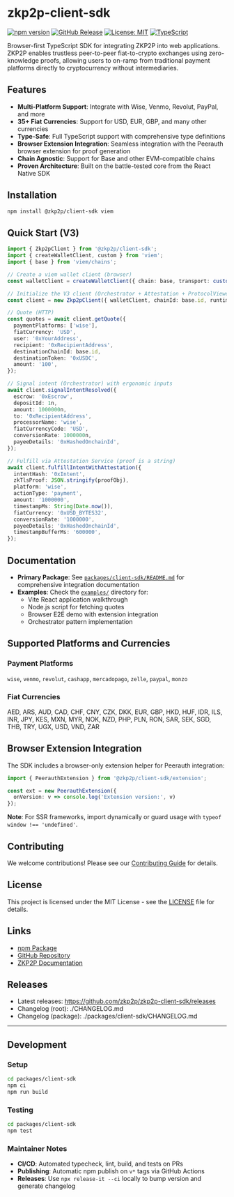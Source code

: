 # zkp2p-client-sdk

[![npm version](https://img.shields.io/npm/v/@zkp2p/client-sdk.svg)](https://www.npmjs.com/package/@zkp2p/client-sdk)
[![GitHub Release](https://img.shields.io/github/v/release/zkp2p/zkp2p-client-sdk?display_name=tag)](https://github.com/zkp2p/zkp2p-client-sdk/releases)
[![License: MIT](https://img.shields.io/badge/License-MIT-yellow.svg)](https://opensource.org/licenses/MIT)
[![TypeScript](https://img.shields.io/badge/TypeScript-5.0%2B-blue)](https://www.typescriptlang.org/)

Browser-first TypeScript SDK for integrating ZKP2P into web applications. ZKP2P enables trustless peer-to-peer fiat-to-crypto exchanges using zero-knowledge proofs, allowing users to on-ramp from traditional payment platforms directly to cryptocurrency without intermediaries.

## Features

- **Multi-Platform Support**: Integrate with Wise, Venmo, Revolut, PayPal, and more
- **35+ Fiat Currencies**: Support for USD, EUR, GBP, and many other currencies
- **Type-Safe**: Full TypeScript support with comprehensive type definitions
- **Browser Extension Integration**: Seamless integration with the Peerauth browser extension for proof generation
- **Chain Agnostic**: Support for Base and other EVM-compatible chains
- **Proven Architecture**: Built on the battle-tested core from the React Native SDK

## Installation

```bash
npm install @zkp2p/client-sdk viem
```

## Quick Start (V3)

```ts
import { Zkp2pClient } from '@zkp2p/client-sdk';
import { createWalletClient, custom } from 'viem';
import { base } from 'viem/chains';

// Create a viem wallet client (browser)
const walletClient = createWalletClient({ chain: base, transport: custom(window.ethereum) });

// Initialize the V3 client (Orchestrator + Attestation + ProtocolViewer)
const client = new Zkp2pClient({ walletClient, chainId: base.id, runtimeEnv: 'production', baseApiUrl: 'https://api.zkp2p.xyz', apiKey: 'YOUR_API_KEY' });

// Quote (HTTP)
const quotes = await client.getQuote({
  paymentPlatforms: ['wise'],
  fiatCurrency: 'USD',
  user: '0xYourAddress',
  recipient: '0xRecipientAddress',
  destinationChainId: base.id,
  destinationToken: '0xUSDC',
  amount: '100',
});

// Signal intent (Orchestrator) with ergonomic inputs
await client.signalIntentResolved({
  escrow: '0xEscrow',
  depositId: 1n,
  amount: 1000000n,
  to: '0xRecipientAddress',
  processorName: 'wise',
  fiatCurrencyCode: 'USD',
  conversionRate: 1000000n,
  payeeDetails: '0xHashedOnchainId',
});

// Fulfill via Attestation Service (proof is a string)
await client.fulfillIntentWithAttestation({
  intentHash: '0xIntent',
  zkTlsProof: JSON.stringify(proofObj),
  platform: 'wise',
  actionType: 'payment',
  amount: '1000000',
  timestampMs: String(Date.now()),
  fiatCurrency: '0xUSD_BYTES32',
  conversionRate: '1000000',
  payeeDetails: '0xHashedOnchainId',
  timestampBufferMs: '600000',
});
```

## Documentation

- **Primary Package**: See [`packages/client-sdk/README.md`](packages/client-sdk/README.md) for comprehensive integration documentation
- **Examples**: Check the [`examples/`](examples/) directory for:
  - Vite React application walkthrough
  - Node.js script for fetching quotes
  - Browser E2E demo with extension integration
  - Orchestrator pattern implementation

## Supported Platforms and Currencies

### Payment Platforms
`wise`, `venmo`, `revolut`, `cashapp`, `mercadopago`, `zelle`, `paypal`, `monzo`

### Fiat Currencies
AED, ARS, AUD, CAD, CHF, CNY, CZK, DKK, EUR, GBP, HKD, HUF, IDR, ILS, INR, JPY, KES, MXN, MYR, NOK, NZD, PHP, PLN, RON, SAR, SEK, SGD, THB, TRY, UGX, USD, VND, ZAR

## Browser Extension Integration

The SDK includes a browser-only extension helper for Peerauth integration:

```typescript
import { PeerauthExtension } from '@zkp2p/client-sdk/extension';

const ext = new PeerauthExtension({
  onVersion: v => console.log('Extension version:', v)
});
```

**Note**: For SSR frameworks, import dynamically or guard usage with `typeof window !== 'undefined'`.

## Contributing

We welcome contributions! Please see our [Contributing Guide](CONTRIBUTING.md) for details.

## License

This project is licensed under the MIT License - see the [LICENSE](LICENSE) file for details.

## Links

- [npm Package](https://www.npmjs.com/package/@zkp2p/client-sdk)
- [GitHub Repository](https://github.com/zkp2p/zkp2p-client-sdk)
- [ZKP2P Documentation](https://docs.zkp2p.xyz)

## Releases

- Latest releases: https://github.com/zkp2p/zkp2p-client-sdk/releases
- Changelog (root): ./CHANGELOG.md
- Changelog (package): ./packages/client-sdk/CHANGELOG.md

---

## Development

### Setup
```bash
cd packages/client-sdk
npm ci
npm run build
```

### Testing
```bash
cd packages/client-sdk
npm test
```

### Maintainer Notes
- **CI/CD**: Automated typecheck, lint, build, and tests on PRs
- **Publishing**: Automatic npm publish on `v*` tags via GitHub Actions
- **Releases**: Use `npx release-it --ci` locally to bump version and generate changelog
